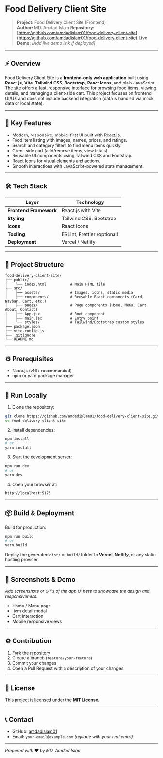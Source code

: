 # Food Delivery Client Site

> **Project:** Food Delivery Client Site (Frontend)
> </br>
> **Author:** MD. Amdad Islam
> **Repository:** [https://github.com/amdadislam01/food-delivery-client-site](https://github.com/amdadislam01/food-delivery-client-site)
> **Live Demo:** *\[Add live demo link if deployed]*

---

## ⚡ Overview

Food Delivery Client Site is a **frontend-only web application** built using **React.js**, **Vite**, **Tailwind CSS**, **Bootstrap**, **React Icons**, and plain JavaScript. The site offers a fast, responsive interface for browsing food items, viewing details, and managing a client-side cart. This project focuses on frontend UI/UX and does not include backend integration (data is handled via mock data or local state).

---

## 🎯 Key Features

* Modern, responsive, mobile-first UI built with React.js.
* Food item listing with images, names, prices, and ratings.
* Search and category filters to find menu items quickly.
* Client-side cart (add/remove items, view totals).
* Reusable UI components using Tailwind CSS and Bootstrap.
* React Icons for visual elements and actions.
* Smooth interactions with JavaScript-powered state management.

---

## 🛠 Tech Stack

| Layer                  | Technology                  |
| ---------------------- | --------------------------- |
| **Frontend Framework** | React.js with Vite          |
| **Styling**            | Tailwind CSS, Bootstrap     |
| **Icons**              | React Icons                 |
| **Tooling**            | ESLint, Prettier (optional) |
| **Deployment**         | Vercel / Netlify            |

---

## 📁 Project Structure

```
food-delivery-client-site/
├── public/
│    └── index.html           # Main HTML file
├── src/
│    ├── assets/              # Images, icons, static media
│    ├── components/          # Reusable React components (Card, Navbar, Cart, etc.)
│    ├── pages/               # Page components (Home, Menu, Cart, About, Contact)
│    ├── App.jsx              # Root component
│    ├── main.jsx             # Entry point
│    └── styles/              # Tailwind/Bootstrap custom styles
├── package.json
├── vite.config.js
├── .gitignore
└── README.md
```

---

## ⚙️ Prerequisites

* Node.js (v16+ recommended)
* npm or yarn package manager

---

## 🚀 Run Locally

1. Clone the repository:

```bash
git clone https://github.com/amdadislam01/food-delivery-client-site.git
cd food-delivery-client-site
```

2. Install dependencies:

```bash
npm install
# or
yarn install
```

3. Start the development server:

```bash
npm run dev
# or
yarn dev
```

4. Open your browser at:

```
http://localhost:5173
```

---

## 📦 Build & Deployment

Build for production:

```bash
npm run build
# or
yarn build
```

Deploy the generated `dist/` or `build/` folder to **Vercel**, **Netlify**, or any static hosting provider.

---

## 📸 Screenshots & Demo

*Add screenshots or GIFs of the app UI here to showcase the design and responsiveness:*

* Home / Menu page
* Item detail modal
* Cart interaction
* Mobile responsive views

---

## ♻️ Contribution

1. Fork the repository
2. Create a branch (`feature/your-feature`)
3. Commit your changes
4. Open a Pull Request with a description of your changes

---

## 📝 License

This project is licensed under the **MIT License**.

---

## 📞 Contact

* GitHub: [amdadislam01](https://github.com/amdadislam01)
* Email: `your-email@example.com` *(replace with your real email)*

---

*Prepared with ❤️ by MD. Amdad Islam*
